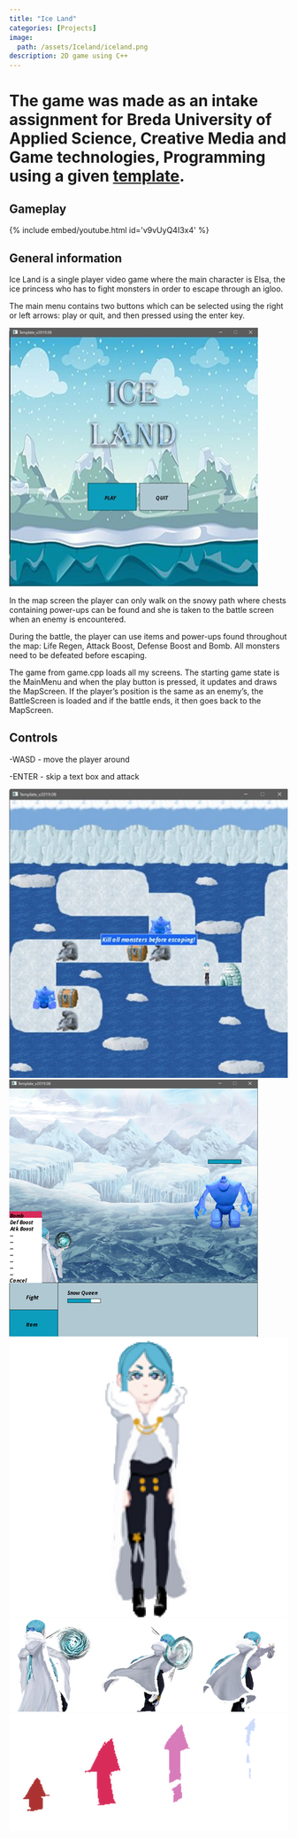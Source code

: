 ```yaml
---
title: "Ice Land"
categories: [Projects]
image: 
  path: /assets/Iceland/iceland.png
description: 2D game using C++
---
```


# The game was made as an intake assignment for Breda University of Applied Science, Creative Media and Game technologies, Programming using a given [template](https://www.3dgep.com/cpp-fast-track-2-template/).

## Gameplay

{% include embed/youtube.html id='v9vUyQ4I3x4' %}

## General information

Ice Land is a single player video game where the main character is Elsa, the ice princess who has to fight monsters in order to escape through an igloo. 

The main menu contains two buttons which can be selected using the right or left arrows: play or quit, and then pressed using the enter key.

![](../assets/Iceland/iceland1.png)

In the map screen the player can only walk on the snowy path where chests containing power-ups can be found and she is taken to the battle screen when an enemy is encountered.

During the battle, the player can use items and power-ups found throughout the map: Life Regen, Attack Boost, Defense Boost and Bomb. All monsters need to be defeated before escaping.

The game from game.cpp loads all my screens. The starting game state is the MainMenu and when the play button is pressed, it updates and draws the MapScreen. If the player’s position is the same as an enemy’s, the BattleScreen is loaded and if the battle ends, it then goes back to the MapScreen.

## Controls

-WASD - move the player around

-ENTER - skip a text box and attack

![](../assets/Iceland/iceland2.png)
![](../assets/Iceland/iceland3.png)
![](../assets/Iceland/iceland4.png)
![](../assets/Iceland/iceland5.png)
![](../assets/Iceland/iceland6.png)
